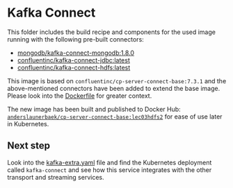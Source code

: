 # Kafka Connect

This folder includes the build recipe and components for the used image running with the following pre-built connectors:
- [mongodb/kafka-connect-mongodb:1.8.0](https://www.confluent.io/hub/mongodb/kafka-connect-mongodb)
- [confluentinc/kafka-connect-jdbc:latest](https://www.confluent.io/hub/confluentinc/kafka-connect-jdbc)
- [confluentinc/kafka-connect-hdfs:latest](https://docs.confluent.io/kafka-connectors/hdfs/current/overview.html)

This image is based on `confluentinc/cp-server-connect-base:7.3.1` and the above-mentioned connectors have been added to extend the base image. Please look into the [Dockerfile](./Dockerfile) for greater context.

The new image has been built and published to Docker Hub: [`anderslaunerbaek/cp-server-connect-base:lec03hdfs2`](https://hub.docker.com/layers/anderslaunerbaek/cp-server-connect-base/lec03hdfs2/images/sha256-14061e5836a45b391d723d50231d08f2808cd7839dc168eadea01c9e880e0e1f?context=repo) for ease of use later in Kubernetes.

## Next step
Look into the [kafka-extra.yaml](./../../lectures/03/kafka-extra.yaml) file and find the Kubernetes deployment called `kafka-connect` and see how this service integrates with the other transport and streaming services.
